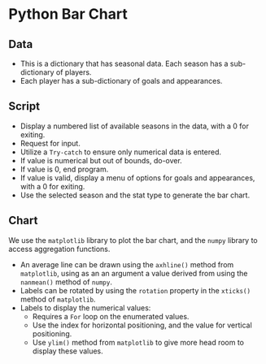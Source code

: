 # Python Bar Chart

## Data
- This is a dictionary that has seasonal data. Each season has a sub-dictionary of players.
- Each player has a sub-dictionary of goals and appearances.

## Script
- Display a numbered list of available seasons in the data, with a 0 for exiting.
- Request for input.
- Utilize a `Try-catch` to ensure only numerical data is entered.
- If value is numerical but out of bounds, do-over.
- If value is 0, end program.
- If value is valid, display a menu of options for goals and appearances, with a 0 for exiting.
- Use the selected season and the stat type to generate the bar chart.

## Chart
We use the `matplotlib` library to plot the bar chart, and the `numpy` library to access aggregation functions.
- An average line can be drawn using the `axhline()` method from `matplotlib`, using as an an argument a value derived from using the `nanmean()` method of `numpy`.
- Labels can be rotated by using the `rotation` property in the `xticks()` method of `matplotlib`.
- Labels to display the numerical values:
  - Requires a `For` loop on the enumerated values.
  - Use the index for horizontal positioning, and the value for vertical positioning.
  - Use `ylim()` method from `matplotlib` to give more head room to display these values.
